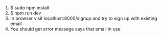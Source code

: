 1. $ sudo npm install
2. $ npm run dev 
3. In browser visit localhost:8000/signup and try to sign up with existing email
4. You should get error message says that email in use 

  
